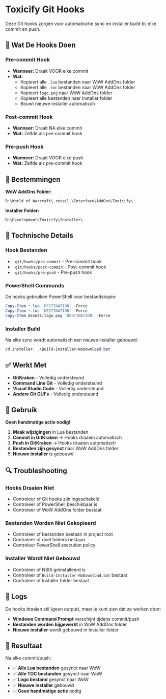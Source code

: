 # Toxicify Git Hooks

Deze Git hooks zorgen voor automatische sync en installer build bij elke commit en push.

## 🎯 Wat De Hooks Doen

### Pre-commit Hook
- **Wanneer:** Draait VOOR elke commit
- **Wat:** 
  - Kopieert alle `.lua` bestanden naar WoW AddOns folder
  - Kopieert alle `.toc` bestanden naar WoW AddOns folder
  - Kopieert `logo.png` naar WoW AddOns folder
  - Kopieert alle bestanden naar Installer folder
  - Bouwt nieuwe installer automatisch

### Post-commit Hook
- **Wanneer:** Draait NA elke commit
- **Wat:** Zelfde als pre-commit hook

### Pre-push Hook
- **Wanneer:** Draait VOOR elke push
- **Wat:** Zelfde als pre-commit hook

## 📁 Bestemmingen

**WoW AddOns Folder:**
```
D:\World of Warcraft\_retail_\Interface\AddOns\Toxicify\
```

**Installer Folder:**
```
D:\Development\Toxicify\Installer\
```

## 🔧 Technische Details

### Hook Bestanden
- `.git/hooks/pre-commit` - Pre-commit hook
- `.git/hooks/post-commit` - Post-commit hook  
- `.git/hooks/pre-push` - Pre-push hook

### PowerShell Commands
De hooks gebruiken PowerShell voor bestandskopie:
```powershell
Copy-Item *.lua 'DESTINATION' -Force
Copy-Item *.toc 'DESTINATION' -Force
Copy-Item Assets/logo.png 'DESTINATION' -Force
```

### Installer Build
Na elke sync wordt automatisch een nieuwe installer gebouwd:
```powershell
cd Installer; .\Build-Installer-NoDownload.bat
```

## ✅ Werkt Met

- **GitKraken** - Volledig ondersteund
- **Command Line Git** - Volledig ondersteund
- **Visual Studio Code** - Volledig ondersteund
- **Andere Git GUI's** - Volledig ondersteund

## 🚀 Gebruik

**Geen handmatige actie nodig!**

1. **Maak wijzigingen** in Lua bestanden
2. **Commit in GitKraken** → Hooks draaien automatisch
3. **Push in GitKraken** → Hooks draaien automatisch
4. **Bestanden zijn gesynct** naar WoW AddOns folder
5. **Nieuwe installer** is gebouwd

## 🔍 Troubleshooting

### Hooks Draaien Niet
- Controleer of Git hooks zijn ingeschakeld
- Controleer of PowerShell beschikbaar is
- Controleer of WoW AddOns folder bestaat

### Bestanden Worden Niet Gekopieerd
- Controleer of bestanden bestaan in project root
- Controleer of doel folders bestaan
- Controleer PowerShell execution policy

### Installer Wordt Niet Gebouwd
- Controleer of NSIS geïnstalleerd is
- Controleer of `Build-Installer-NoDownload.bat` bestaat
- Controleer of Installer folder bestaat

## 📝 Logs

De hooks draaien stil (geen output), maar je kunt zien dat ze werken door:
- **Windows Command Prompt** verschijnt tijdens commit/push
- **Bestanden worden bijgewerkt** in WoW AddOns folder
- **Nieuwe installer** wordt gebouwd in Installer folder

## 🎉 Resultaat

Na elke commit/push:
- ✅ **Alle Lua bestanden** gesynct naar WoW
- ✅ **Alle TOC bestanden** gesynct naar WoW
- ✅ **Logo bestand** gesynct naar WoW
- ✅ **Nieuwe installer** gebouwd
- ✅ **Geen handmatige actie** nodig
